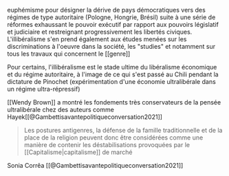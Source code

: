 euphémisme pour désigner la dérive de pays démocratiques vers des régimes de type autoritaire (Pologne, Hongrie, Brésil) suite à une série de réformes exhaussant le pouvoir exécutif par rapport aux pouvoirs législatif et judiciaire et restreignant progressivement les libertés civiques. 
L'illibéralisme s'en prend également aux études menées sur les discriminations à l'oeuvre dans la société, les "studies" et notamment sur tous les travaux qui concernent le [[genre]]

Pour certains, l'illibéralisme est le stade ultime du libéralisme économique et du régime autoritaire, à l'image de ce qui s'est passé au Chili pendant la dictature de Pinochet (expérimentation d'une économie ultralibérale dans un régime ultra-répressif)

[[Wendy Brown]] a montré les fondements très conservateurs de la pensée ultralibérale chez des auteurs comme Hayek[[@Gambettisavantepolitiqueconversation2021]]

>Les postures antigenres, la défense de la famille traditionnelle et de la place de la religion peuvent donc être considérées comme une manière de contenir les déstabilisations provoquées par le [[Capitalisme|capitalisme]] de marché 

Sonia Corrêa [[@Gambettisavantepolitiqueconversation2021]]



